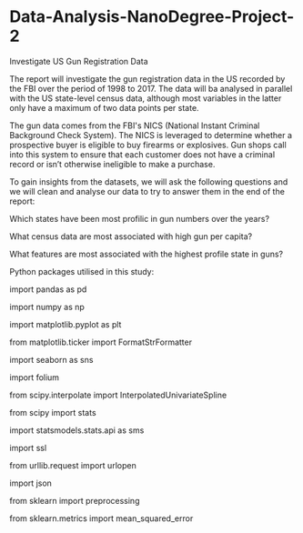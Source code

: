 # Data-Analysis-NanoDegree-Project-2
Investigate US Gun Registration Data

The report will investigate the gun registration data in the US recorded by the FBI over the period of 1998 to 2017. The data will ba analysed in parallel with the US state-level census data, although most variables in the latter only have a maximum of two data points per state.

The gun data comes from the FBI's NICS (National Instant Criminal Background Check System). The NICS is leveraged to determine whether a prospective buyer is eligible to buy firearms or explosives. Gun shops call into this system to ensure that each customer does not have a criminal record or isn’t otherwise ineligible to make a purchase.

To gain insights from the datasets, we will ask the following questions and we will clean and analyse our data to try to answer them in the end of the report:

Which states have been most profilic in gun numbers over the years?

What census data are most associated with high gun per capita?

What features are most associated with the highest profile state in guns?

Python packages utilised in this study:

import pandas as pd

import numpy as np

import matplotlib.pyplot as plt

from matplotlib.ticker import FormatStrFormatter

import seaborn as sns

import folium

from scipy.interpolate import InterpolatedUnivariateSpline

from scipy import stats

import statsmodels.stats.api as sms

import ssl

from urllib.request import urlopen

import json

from sklearn import preprocessing

from sklearn.metrics import mean_squared_error
